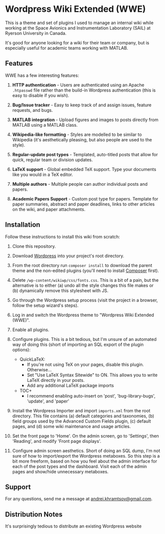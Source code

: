 # Wordpress Wiki Extended (WWE)

This is a theme and set of plugins I used to manage an internal wiki while working at the Space Avionics and Instrumentation Laboratory (SAIL) at Ryerson University in Canada.

It's good for anyone looking for a wiki for their team or company, but is especially useful for academic teams working with MATLAB.

## Features

WWE has a few interesting features:

1. **HTTP authentication** - Users are authenticated using an Apache `.htpasswd` file rather than the build-in Wordpress authentication (this is easy to disable if you wish).

1. **Bug/Issue tracker** - Easy to keep track of and assign issues, feature requests, and bugs.

1. **MATLAB integration** - Upload figures and images to posts directly from MATLAB using a MATLAB class.

1. **Wikipedia-like formatting** - Styles are modelled to be similar to Wikipedia (it's aesthetically pleasing, but also people are used to the style).

1. **Regular-update post types** - Templated, auto-titled posts that allow for quick, regular team or division updates.

1. **LaTeX support** - Global embedded TeX support. Type your documents like you would in a TeX editor.

1. **Multiple authors** - Multiple people can author individual posts and papers.

1. **Academic Papers Support** - Custom post type for papers. Template for paper summaries, abstract and paper deadlines, links to other articles on the wiki, and paper attachments.

## Installation

Follow these instructions to install this wiki from scratch:

1. Clone this repository.

1. Download [Wordpress](https://wordpress.org/) into your project's root directory.

1. From the root directory run `composer install` to download the parent theme and the non-edited plugins (you'll need to install [Composer](https://getcomposer.org) first).

1. Delete `/wp-content/wikiwp/css/fonts.css`. This is a bit of a pain, but the alternative is to either (a) undo all the style changes this file makes or (b) dynamically remove this stylesheet with JS.

1. Go through the Wordpress setup process (visit the project in a browser, follow the setup wizard's steps).

1. Log in and switch the Wordpress theme to "Wordpress Wiki Extended (WWE)".

1. Enable all plugins.

1. Configure plugins. This is a bit tedious, but I'm unsure of an automated way of doing this (short of importing an SQL export of the plugin options):
   - QuickLaTeX:
      - If you're not using TeX on your pages, disable this plugin. Otherwise...
      - Set "Use LaTeX Syntax Sitewide" to ON. This allows you to write LaTeX directly in your posts.
      - Add any additional LaTeX package imports
   - TOC+
      - I recommend enabling auto-insert on 'post', 'bug-library-bugs', 'update', and 'paper'

1. Install the Wordpress Importer and import `imports.xml` from the root directory. This file contains (a) default categories and taxonomies, (b) field groups used by the Advanced Custom Fields plugin, (c) default pages, and (d) some wiki maintenance and usage articles.

1. Set the front page to 'Home'. On the admin screen, go to 'Settings', then 'Reading', and modify 'Front page displays'.

1. Configure admin screen aesthetics. Short of doing an SQL dump, I'm not sure of how to import/export the Wordpress metaboxes. So this step is a bit more freeform, based on how you feel about the admin interface for each of the post types and the dashboard. Visit each of the admin pages and show/hide unnecessary metaboxes.

## Support

For any questions, send me a message at andrei.khramtsov@gmail.com.

## Distribution Notes

It's surprisingly tedious to distribute an existing Wordpress website